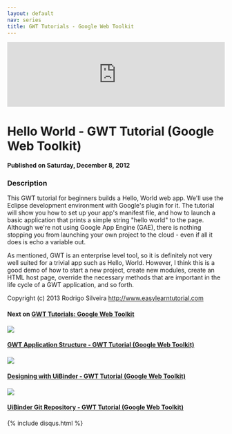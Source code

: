 ```yaml
---
layout: default
nav: series
title: GWT Tutorials - Google Web Toolkit
---
```


<div class="container">
    <div class="row mt grid">
        <div class="mt"></div>
        <div class="row" style="margin-bottom: 20px;">
            <div class="col-sm-push-1 col-sm-10 col-md-push-2 col-md-8">
                <div class="video-container">
                    <iframe width="100%" src="https://www.youtube.com/embed/0MjQg9Mssqw" frameborder="0" allowfullscreen></iframe>
                </div>
            </div>
            <div class="clearfix"></div>
            <div class="col-md-8">
                <h1>Hello World - GWT Tutorial (Google Web Toolkit)</h1>
                <h4>Published on Saturday, December 8, 2012</h4>
                <h3>Description</h3>
                <p>This GWT tutorial for beginners builds a Hello, World web app. We'll use the Eclipse development environment with Google's plugin for it. The tutorial will show you how to set up your app's manifest file, and how to launch a basic application that prints a simple string "hello world" to the page. Although we're not using Google App Engine (GAE), there is nothing stopping you from launching your own project to the cloud - even if all it does is echo a variable out.

As mentioned, GWT is an enterprise level tool, so it is definitely not very well suited for a trivial app such as Hello, World. However, I think this is a good demo of how to start a new project, create new modules, create an HTML host page, override the necessary methods that are important in the life cycle of a GWT application, and so forth.

Copyright (c) 2013 Rodrigo Silveira http://www.easylearntutorial.com</p>
            </div>
            <div class="col-md-4">
                <h4>Next on <a href="/series/gwt-tutorials-google-web-toolkit">GWT Tutorials: Google Web Toolkit</a></h4><div class="row" style="margin-bottom: 20px">
            <div class="col-md-6">
                <a href="/series/gwt-tutorials-google-web-toolkit/gwt-application-structure-gwt-tutorial-google-web-toolkit-">
                    <img src="/img/blank.gif" data-echo="https://i.ytimg.com/vi/5i3ZoJKLR78/hqdefault.jpg" class="img-responsive" />
                </a>
            </div>
            <div class="col-md-6">
                <h4>
                    <a href="/series/gwt-tutorials-google-web-toolkit/gwt-application-structure-gwt-tutorial-google-web-toolkit-">GWT Application Structure - GWT Tutorial (Google Web Toolkit)</a>
                </h4>
            </div>
        </div><div class="row" style="margin-bottom: 20px">
            <div class="col-md-6">
                <a href="/series/gwt-tutorials-google-web-toolkit/designing-with-uibinder-gwt-tutorial-google-web-toolkit-">
                    <img src="/img/blank.gif" data-echo="https://i.ytimg.com/vi/ddeFZ_Cu6dY/hqdefault.jpg" class="img-responsive" />
                </a>
            </div>
            <div class="col-md-6">
                <h4>
                    <a href="/series/gwt-tutorials-google-web-toolkit/designing-with-uibinder-gwt-tutorial-google-web-toolkit-">Designing with UiBinder - GWT Tutorial (Google Web Toolkit)</a>
                </h4>
            </div>
        </div><div class="row" style="margin-bottom: 20px">
            <div class="col-md-6">
                <a href="/series/gwt-tutorials-google-web-toolkit/uibinder-git-repository-gwt-tutorial-google-web-toolkit-">
                    <img src="/img/blank.gif" data-echo="https://i.ytimg.com/vi/dCx3xVC4fPE/hqdefault.jpg" class="img-responsive" />
                </a>
            </div>
            <div class="col-md-6">
                <h4>
                    <a href="/series/gwt-tutorials-google-web-toolkit/uibinder-git-repository-gwt-tutorial-google-web-toolkit-">UiBinder Git Repository - GWT Tutorial (Google Web Toolkit)</a>
                </h4>
            </div>
        </div>
            </div>
            <div class="col-md-8">
                {% include disqus.html %}
            </div>
        </div>
    </div>
    <div class="row mt grid"></div>
</div>
